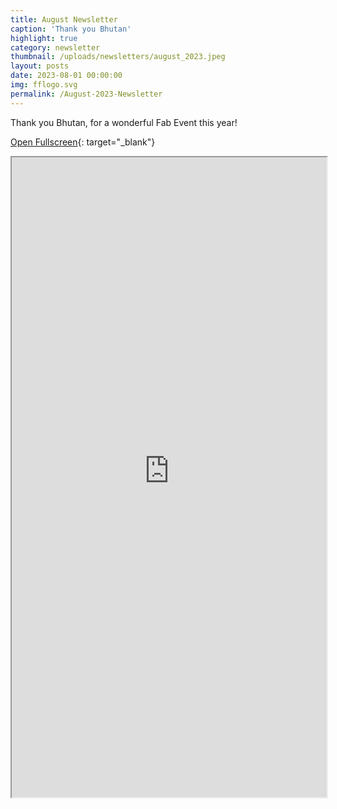 ```yaml
---
title: August Newsletter
caption: 'Thank you Bhutan'
highlight: true
category: newsletter
thumbnail: /uploads/newsletters/august_2023.jpeg
layout: posts
date: 2023-08-01 00:00:00
img: fflogo.svg
permalink: /August-2023-Newsletter
---
```


Thank you Bhutan, for a wonderful Fab Event this year!

[Open Fullscreen](https://us19.campaign-archive.com/?u=703cd11616d78536ae5d303eb&id=2bf23be795){: target="_blank"}

<iframe src="https://us19.campaign-archive.com/?u=703cd11616d78536ae5d303eb&id=2bf23be795" style="max-width: 1024px; width: 100%; margin: 0 auto; height: 1024px"></iframe>
